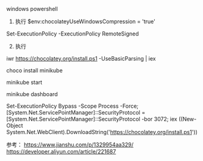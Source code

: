 windows powershell
1. 执行
$env:chocolateyUseWindowsCompression = 'true'

Set-ExecutionPolicy -ExecutionPolicy RemoteSigned

2. 执行

iwr https://chocolatey.org/install.ps1 -UseBasicParsing | iex



choco install minikube

minikube start

minikube dashboard


Set-ExecutionPolicy Bypass -Scope Process -Force; [System.Net.ServicePointManager]::SecurityProtocol = [System.Net.ServicePointManager]::SecurityProtocol -bor 3072; iex ((New-Object System.Net.WebClient).DownloadString('https://chocolatey.org/install.ps1'))


参考：
https://www.jianshu.com/p/1329954aa329/
https://developer.aliyun.com/article/221687
